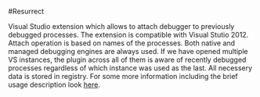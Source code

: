 #Resurrect

Visual Studio extension which allows to attach debugger to previously debugged processes. The extension is compatible with Visual Stutio 2012. Attach operation is based on names of the processes. Both native and managed debugging engines are always used. If we have opened multiple VS instances, the plugin across all of them is aware of recently debugged processes regardless of which instance was used as the last. All necessery data is stored in registry. For some more information including the brief usage description look [here](https://github.com/JaroslawWaliszko/Resurrect/blob/master/docs/resurrect_manual.pdf?raw=true).
